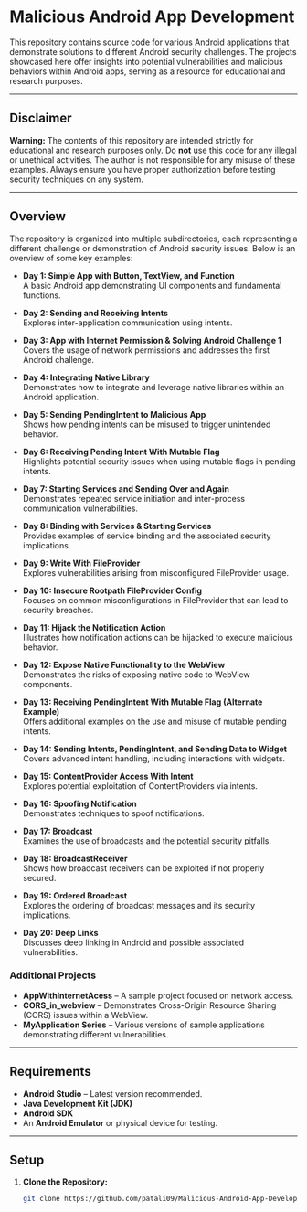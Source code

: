 # Malicious Android App Development

This repository contains source code for various Android applications that demonstrate solutions to different Android security challenges. The projects showcased here offer insights into potential vulnerabilities and malicious behaviors within Android apps, serving as a resource for educational and research purposes.

---

## Disclaimer

**Warning:** The contents of this repository are intended strictly for educational and research purposes only. Do **not** use this code for any illegal or unethical activities. The author is not responsible for any misuse of these examples. Always ensure you have proper authorization before testing security techniques on any system.

---

## Overview

The repository is organized into multiple subdirectories, each representing a different challenge or demonstration of Android security issues. Below is an overview of some key examples:

- **Day 1: Simple App with Button, TextView, and Function**  
  A basic Android app demonstrating UI components and fundamental functions.

- **Day 2: Sending and Receiving Intents**  
  Explores inter-application communication using intents.

- **Day 3: App with Internet Permission & Solving Android Challenge 1**  
  Covers the usage of network permissions and addresses the first Android challenge.

- **Day 4: Integrating Native Library**  
  Demonstrates how to integrate and leverage native libraries within an Android application.

- **Day 5: Sending PendingIntent to Malicious App**  
  Shows how pending intents can be misused to trigger unintended behavior.

- **Day 6: Receiving Pending Intent With Mutable Flag**  
  Highlights potential security issues when using mutable flags in pending intents.

- **Day 7: Starting Services and Sending Over and Again**  
  Demonstrates repeated service initiation and inter-process communication vulnerabilities.

- **Day 8: Binding with Services & Starting Services**  
  Provides examples of service binding and the associated security implications.

- **Day 9: Write With FileProvider**  
  Explores vulnerabilities arising from misconfigured FileProvider usage.

- **Day 10: Insecure Rootpath FileProvider Config**  
  Focuses on common misconfigurations in FileProvider that can lead to security breaches.

- **Day 11: Hijack the Notification Action**  
  Illustrates how notification actions can be hijacked to execute malicious behavior.

- **Day 12: Expose Native Functionality to the WebView**  
  Demonstrates the risks of exposing native code to WebView components.

- **Day 13: Receiving PendingIntent With Mutable Flag (Alternate Example)**  
  Offers additional examples on the use and misuse of mutable pending intents.

- **Day 14: Sending Intents, PendingIntent, and Sending Data to Widget**  
  Covers advanced intent handling, including interactions with widgets.

- **Day 15: ContentProvider Access With Intent**  
  Explores potential exploitation of ContentProviders via intents.

- **Day 16: Spoofing Notification**  
  Demonstrates techniques to spoof notifications.

- **Day 17: Broadcast**  
  Examines the use of broadcasts and the potential security pitfalls.

- **Day 18: BroadcastReceiver**  
  Shows how broadcast receivers can be exploited if not properly secured.

- **Day 19: Ordered Broadcast**  
  Explores the ordering of broadcast messages and its security implications.

- **Day 20: Deep Links**  
  Discusses deep linking in Android and possible associated vulnerabilities.

### Additional Projects

- **AppWithInternetAcess** – A sample project focused on network access.
- **CORS_in_webview** – Demonstrates Cross-Origin Resource Sharing (CORS) issues within a WebView.
- **MyApplication Series** – Various versions of sample applications demonstrating different vulnerabilities.

---

## Requirements

- **Android Studio** – Latest version recommended.
- **Java Development Kit (JDK)**
- **Android SDK**
- An **Android Emulator** or physical device for testing.

---

## Setup

1. **Clone the Repository:**
   ```bash
   git clone https://github.com/patali09/Malicious-Android-App-Development.git
